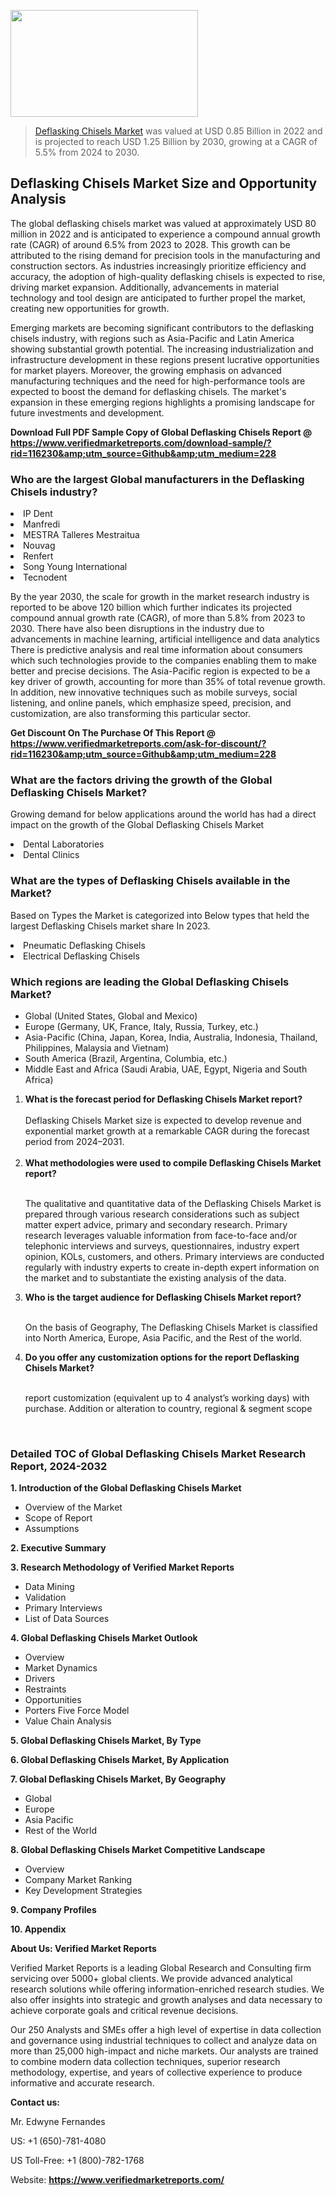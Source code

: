 <img src="https://ffe5etoiles.com/wp-content/uploads/2024/12/MST1-300x171.png" alt="" width="300" height="171" class="alignnone size-medium wp-image-20088" /><blockquote><p><p><a href="https://www.verifiedmarketreports.com/download-sample/?rid=116230&utm_source=Github&utm_medium=228" target="_blank">Deflasking Chisels Market</a> was valued at USD 0.85 Billion in 2022 and is projected to reach USD 1.25 Billion by 2030, growing at a CAGR of 5.5% from 2024 to 2030.</p></blockquote><p><h2>Deflasking Chisels Market Size and Opportunity Analysis</h2> <p>The global deflasking chisels market was valued at approximately USD 80 million in 2022 and is anticipated to experience a compound annual growth rate (CAGR) of around 6.5% from 2023 to 2028. This growth can be attributed to the rising demand for precision tools in the manufacturing and construction sectors. As industries increasingly prioritize efficiency and accuracy, the adoption of high-quality deflasking chisels is expected to rise, driving market expansion. Additionally, advancements in material technology and tool design are anticipated to further propel the market, creating new opportunities for growth.</p> <p>Emerging markets are becoming significant contributors to the deflasking chisels industry, with regions such as Asia-Pacific and Latin America showing substantial growth potential. The increasing industrialization and infrastructure development in these regions present lucrative opportunities for market players. Moreover, the growing emphasis on advanced manufacturing techniques and the need for high-performance tools are expected to boost the demand for deflasking chisels. The market's expansion in these emerging regions highlights a promising landscape for future investments and development.</p> </p><p class=""><strong>Download Full PDF Sample Copy of Global Deflasking Chisels Report @ <a href="https://www.verifiedmarketreports.com/download-sample/?rid=116230&amp;utm_source=Github&amp;utm_medium=228" target="_blank">https://www.verifiedmarketreports.com/download-sample/?rid=116230&amp;utm_source=Github&amp;utm_medium=228</a></strong></p><h3 id="" class="">Who are the largest Global manufacturers in the Deflasking Chisels industry?</h3><p><li>IP Dent</li><li> Manfredi</li><li> MESTRA Talleres Mestraitua</li><li> Nouvag</li><li> Renfert</li><li> Song Young International</li><li> Tecnodent</li></p><div class=""><div class="" dir="" data-message-author-role="" data-message-id="" data-message-model-slug=""><div class=""><div class=""><div class=""><div class="" dir="" data-message-author-role="" data-message-id="" data-message-model-slug=""><div class=""><div class=""><p>By the year 2030, the scale for growth in the market research industry is reported to be above 120 billion which further indicates its projected compound annual growth rate (CAGR), of more than 5.8% from 2023 to 2030. There have also been disruptions in the industry due to advancements in machine learning, artificial intelligence and data analytics There is predictive analysis and real time information about consumers which such technologies provide to the companies enabling them to make better and precise decisions. The Asia-Pacific region is expected to be a key driver of growth, accounting for more than 35% of total revenue growth. In addition, new innovative techniques such as mobile surveys, social listening, and online panels, which emphasize speed, precision, and customization, are also transforming this particular sector.</p><p><strong>Get Discount On The Purchase Of This Report @&nbsp; <a href="https://www.verifiedmarketreports.com/ask-for-discount/?rid=116230&amp;utm_source=Github&amp;utm_medium=228" target="_blank">https://www.verifiedmarketreports.com/ask-for-discount/?rid=116230&amp;utm_source=Github&amp;utm_medium=228</a></strong></p></div></div></div></div></div></div></div></div><h3 id="" class="">What are the factors driving the growth of the Global Deflasking Chisels Market?</h3><p id="" class="">Growing demand for below applications around the world has had a direct impact on the growth of the Global Deflasking Chisels Market</p><p id="" class=""><li>Dental Laboratories</li><li> Dental Clinics</li></p><h3 id="" class="">What are the types of Deflasking Chisels available in the Market?</h3><p id="" class="">Based on Types the Market is categorized into Below types that held the largest Deflasking Chisels market share In 2023.</p><p id="" class=""><li>Pneumatic Deflasking Chisels</li><li> Electrical Deflasking Chisels</li></p><h3 id="" class="">Which regions are leading the Global Deflasking Chisels Market?</h3><ul><li>Global (United States, Global and Mexico)</li><li>Europe (Germany, UK, France, Italy, Russia, Turkey, etc.)</li><li>Asia-Pacific (China, Japan, Korea, India, Australia, Indonesia, Thailand, Philippines, Malaysia and Vietnam)</li><li>South America (Brazil, Argentina, Columbia, etc.)</li><li>Middle East and Africa (Saudi Arabia, UAE, Egypt, Nigeria and South Africa)</li></ul><p><ol><li><strong>What is the forecast period for Deflasking Chisels Market report?<br /></strong><br /><span data-sheets-root="1" data-sheets-value="{&quot;1&quot;:2,&quot;2&quot;:&quot;XXXX size is expected to develop revenue and exponential market growth at a remarkable CAGR during the forecast period from 2024&ndash;2030.&quot;}" data-sheets-userformat="{&quot;2&quot;:12674,&quot;4&quot;:{&quot;1&quot;:2,&quot;2&quot;:16776960},&quot;10&quot;:2,&quot;11&quot;:0,&quot;15&quot;:&quot;Arial&quot;,&quot;16&quot;:12}">Deflasking Chisels Market size is expected to develop revenue and exponential market growth at a remarkable CAGR during the forecast period from 2024&ndash;2031.</span><br /><br /></li><li><strong>What methodologies were used to compile Deflasking Chisels Market report?<br /><br /></strong><p>The qualitative and quantitative data of the&nbsp;Deflasking Chisels Market is prepared through various research considerations such as subject matter expert advice, primary and secondary research. Primary research leverages valuable information from face-to-face and/or telephonic interviews and surveys, questionnaires, industry expert opinion, KOLs, customers, and others. Primary interviews are conducted regularly with industry experts to create in-depth expert information on the market and to substantiate the existing analysis of the data.&nbsp;</p></li><li><strong>Who is the target audience for Deflasking Chisels Market report?<br /><br /></strong><p>On the basis of Geography, The&nbsp;Deflasking Chisels Market is classified into North America, Europe, Asia Pacific, and the Rest of the world.</p></li><li><strong>Do you offer any customization options for the report Deflasking Chisels Market?<br /><br /></strong><p>report customization (equivalent up to 4 analyst&rsquo;s working days) with purchase. Addition or alteration to country, regional &amp; segment scope</p><p>&nbsp;</p></li></ol></p><h3 id="" class="">Detailed TOC of Global Deflasking Chisels Market Research Report, 2024-2032</h3><p id="" class=""><strong>1. Introduction of the Global Deflasking Chisels Market</strong></p><ul><li>Overview of the Market</li><li>Scope of Report</li><li>Assumptions</li></ul><p id="" class=""><strong>2. Executive Summary</strong></p><p id="" class=""><strong>3. Research Methodology of&nbsp;Verified Market Reports</strong></p><ul><li>Data Mining</li><li>Validation</li><li>Primary Interviews</li><li>List of Data Sources</li></ul><p id="" class=""><strong>4. Global Deflasking Chisels Market Outlook</strong></p><ul><li>Overview</li><li>Market Dynamics</li><li>Drivers</li><li>Restraints</li><li>Opportunities</li><li>Porters Five Force Model</li><li>Value Chain Analysis</li></ul><p id="" class=""><strong>5. Global Deflasking Chisels Market, By&nbsp;Type</strong></p><p id="" class=""><strong>6. Global Deflasking Chisels Market, By Application</strong></p><p id="" class=""><strong>7. Global Deflasking Chisels Market, By Geography</strong></p><ul><li>Global</li><li>Europe</li><li>Asia Pacific</li><li>Rest of the World</li></ul><p id="" class=""><strong>8. Global Deflasking Chisels Market Competitive Landscape</strong></p><ul><li>Overview</li><li>Company Market Ranking</li><li>Key Development Strategies</li></ul><p id="" class=""><strong>9. Company Profiles</strong></p><p id="" class=""><strong>10. Appendix</strong></p><p id="" class=""><strong>About Us: Verified Market Reports</strong></p><p id="" class="">Verified Market Reports is a leading Global Research and Consulting firm servicing over 5000+ global clients. We provide advanced analytical research solutions while offering information-enriched research studies. We also offer insights into strategic and growth analyses and data necessary to achieve corporate goals and critical revenue decisions.</p><p id="" class="">Our 250 Analysts and SMEs offer a high level of expertise in data collection and governance using industrial techniques to collect and analyze data on more than 25,000 high-impact and niche markets. Our analysts are trained to combine modern data collection techniques, superior research methodology, expertise, and years of collective experience to produce informative and accurate research.</p><p id="" class=""><strong>Contact us:</strong></p><p id="" class="">Mr. Edwyne Fernandes</p><p id="" class="">US: +1 (650)-781-4080</p><p id="" class="">US Toll-Free: +1 (800)-782-1768</p><p id="" class="">Website: <a target="" data-test-app-aware-link=""><strong>https://www.verifiedmarketreports.com/</strong></a></p>
